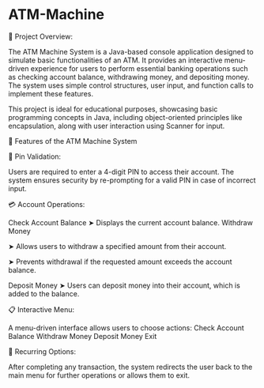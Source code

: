 # ATM-Machine

🏧 Project Overview: 

The ATM Machine System is a Java-based console application designed to simulate basic functionalities of an ATM. It provides an interactive menu-driven experience for users to perform essential banking operations such as checking account balance, withdrawing money, and depositing money. The system uses simple control structures, user input, and function calls to implement these features.

This project is ideal for educational purposes, showcasing basic programming concepts in Java, including object-oriented principles like encapsulation, along with user interaction using Scanner for input.

🌟 Features of the ATM Machine System

🔑 Pin Validation:

Users are required to enter a 4-digit PIN to access their account.
The system ensures security by re-prompting for a valid PIN in case of incorrect input.


💳 Account Operations:

Check Account Balance
➤ Displays the current account balance.
Withdraw Money

➤ Allows users to withdraw a specified amount from their account.

➤ Prevents withdrawal if the requested amount exceeds the account balance.

Deposit Money
➤ Users can deposit money into their account, which is added to the balance.


📋 Interactive Menu:

A menu-driven interface allows users to choose actions:
Check Account Balance
Withdraw Money
Deposit Money
Exit


🔄 Recurring Options:

After completing any transaction, the system redirects the user back to the main menu for further operations or allows them to exit.
